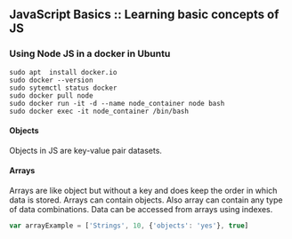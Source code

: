 ## JavaScript Basics :: Learning basic concepts of JS

### Using Node JS in a docker in Ubuntu
```
sudo apt  install docker.io
sudo docker --version
sudo sytemctl status docker
sudo docker pull node
sudo docker run -it -d --name node_container node bash
sudo docker exec -it node_container /bin/bash
```

#### Objects
Objects in JS are key-value pair datasets. 

#### Arrays
Arrays are like object but without a key and does keep the order in which data is stored. Arrays can contain objects. Also array can contain any type of data combinations. Data can be accessed from arrays using indexes. 
```js
var arrayExample = ['Strings', 10, {'objects': 'yes'}, true]
```